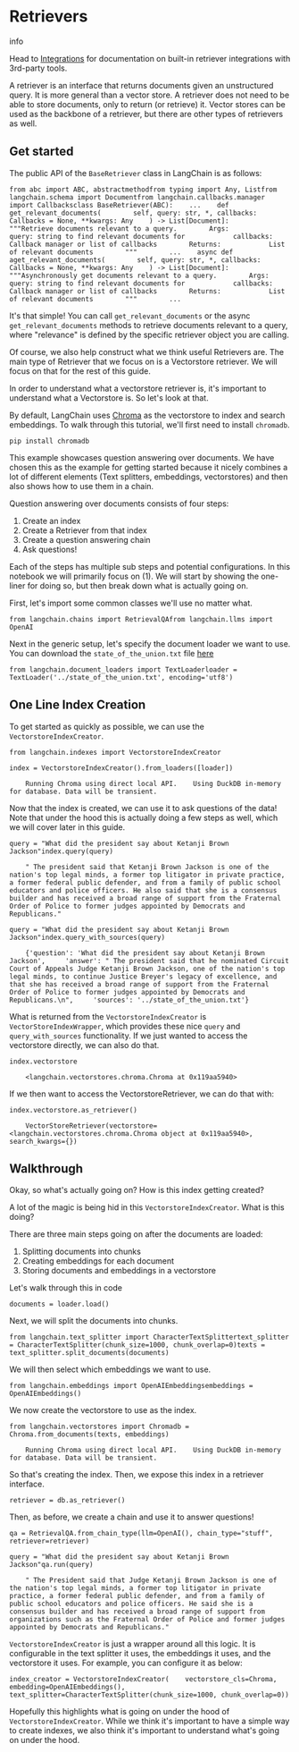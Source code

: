 Retrievers
==========

info

Head to [Integrations](/docs/integrations/retrievers/) for documentation on built-in retriever integrations with 3rd-party tools.

A retriever is an interface that returns documents given an unstructured query. It is more general than a vector store. A retriever does not need to be able to store documents, only to return (or retrieve) it. Vector stores can be used as the backbone of a retriever, but there are other types of retrievers as well.

Get started[](#get-started "Direct link to Get started")
---------------------------------------------------------

The public API of the `BaseRetriever` class in LangChain is as follows:

    from abc import ABC, abstractmethodfrom typing import Any, Listfrom langchain.schema import Documentfrom langchain.callbacks.manager import Callbacksclass BaseRetriever(ABC):    ...    def get_relevant_documents(        self, query: str, *, callbacks: Callbacks = None, **kwargs: Any    ) -> List[Document]:        """Retrieve documents relevant to a query.        Args:            query: string to find relevant documents for            callbacks: Callback manager or list of callbacks        Returns:            List of relevant documents        """        ...    async def aget_relevant_documents(        self, query: str, *, callbacks: Callbacks = None, **kwargs: Any    ) -> List[Document]:        """Asynchronously get documents relevant to a query.        Args:            query: string to find relevant documents for            callbacks: Callback manager or list of callbacks        Returns:            List of relevant documents        """        ...

It's that simple! You can call `get_relevant_documents` or the async `get_relevant_documents` methods to retrieve documents relevant to a query, where "relevance" is defined by the specific retriever object you are calling.

Of course, we also help construct what we think useful Retrievers are. The main type of Retriever that we focus on is a Vectorstore retriever. We will focus on that for the rest of this guide.

In order to understand what a vectorstore retriever is, it's important to understand what a Vectorstore is. So let's look at that.

By default, LangChain uses [Chroma](/docs/ecosystem/integrations/chroma.html) as the vectorstore to index and search embeddings. To walk through this tutorial, we'll first need to install `chromadb`.

    pip install chromadb

This example showcases question answering over documents. We have chosen this as the example for getting started because it nicely combines a lot of different elements (Text splitters, embeddings, vectorstores) and then also shows how to use them in a chain.

Question answering over documents consists of four steps:

1.  Create an index
2.  Create a Retriever from that index
3.  Create a question answering chain
4.  Ask questions!

Each of the steps has multiple sub steps and potential configurations. In this notebook we will primarily focus on (1). We will start by showing the one-liner for doing so, but then break down what is actually going on.

First, let's import some common classes we'll use no matter what.

    from langchain.chains import RetrievalQAfrom langchain.llms import OpenAI

Next in the generic setup, let's specify the document loader we want to use. You can download the `state_of_the_union.txt` file [here](https://github.com/hwchase17/langchain/blob/master/docs/extras/modules/state_of_the_union.txt)

    from langchain.document_loaders import TextLoaderloader = TextLoader('../state_of_the_union.txt', encoding='utf8')

One Line Index Creation[](#one-line-index-creation "Direct link to One Line Index Creation")
---------------------------------------------------------------------------------------------

To get started as quickly as possible, we can use the `VectorstoreIndexCreator`.

    from langchain.indexes import VectorstoreIndexCreator

    index = VectorstoreIndexCreator().from_loaders([loader])

        Running Chroma using direct local API.    Using DuckDB in-memory for database. Data will be transient.

Now that the index is created, we can use it to ask questions of the data! Note that under the hood this is actually doing a few steps as well, which we will cover later in this guide.

    query = "What did the president say about Ketanji Brown Jackson"index.query(query)

        " The president said that Ketanji Brown Jackson is one of the nation's top legal minds, a former top litigator in private practice, a former federal public defender, and from a family of public school educators and police officers. He also said that she is a consensus builder and has received a broad range of support from the Fraternal Order of Police to former judges appointed by Democrats and Republicans."

    query = "What did the president say about Ketanji Brown Jackson"index.query_with_sources(query)

        {'question': 'What did the president say about Ketanji Brown Jackson',     'answer': " The president said that he nominated Circuit Court of Appeals Judge Ketanji Brown Jackson, one of the nation's top legal minds, to continue Justice Breyer's legacy of excellence, and that she has received a broad range of support from the Fraternal Order of Police to former judges appointed by Democrats and Republicans.\n",     'sources': '../state_of_the_union.txt'}

What is returned from the `VectorstoreIndexCreator` is `VectorStoreIndexWrapper`, which provides these nice `query` and `query_with_sources` functionality. If we just wanted to access the vectorstore directly, we can also do that.

    index.vectorstore

        <langchain.vectorstores.chroma.Chroma at 0x119aa5940>

If we then want to access the VectorstoreRetriever, we can do that with:

    index.vectorstore.as_retriever()

        VectorStoreRetriever(vectorstore=<langchain.vectorstores.chroma.Chroma object at 0x119aa5940>, search_kwargs={})

Walkthrough[](#walkthrough "Direct link to Walkthrough")
---------------------------------------------------------

Okay, so what's actually going on? How is this index getting created?

A lot of the magic is being hid in this `VectorstoreIndexCreator`. What is this doing?

There are three main steps going on after the documents are loaded:

1.  Splitting documents into chunks
2.  Creating embeddings for each document
3.  Storing documents and embeddings in a vectorstore

Let's walk through this in code

    documents = loader.load()

Next, we will split the documents into chunks.

    from langchain.text_splitter import CharacterTextSplittertext_splitter = CharacterTextSplitter(chunk_size=1000, chunk_overlap=0)texts = text_splitter.split_documents(documents)

We will then select which embeddings we want to use.

    from langchain.embeddings import OpenAIEmbeddingsembeddings = OpenAIEmbeddings()

We now create the vectorstore to use as the index.

    from langchain.vectorstores import Chromadb = Chroma.from_documents(texts, embeddings)

        Running Chroma using direct local API.    Using DuckDB in-memory for database. Data will be transient.

So that's creating the index. Then, we expose this index in a retriever interface.

    retriever = db.as_retriever()

Then, as before, we create a chain and use it to answer questions!

    qa = RetrievalQA.from_chain_type(llm=OpenAI(), chain_type="stuff", retriever=retriever)

    query = "What did the president say about Ketanji Brown Jackson"qa.run(query)

        " The President said that Judge Ketanji Brown Jackson is one of the nation's top legal minds, a former top litigator in private practice, a former federal public defender, and from a family of public school educators and police officers. He said she is a consensus builder and has received a broad range of support from organizations such as the Fraternal Order of Police and former judges appointed by Democrats and Republicans."

`VectorstoreIndexCreator` is just a wrapper around all this logic. It is configurable in the text splitter it uses, the embeddings it uses, and the vectorstore it uses. For example, you can configure it as below:

    index_creator = VectorstoreIndexCreator(    vectorstore_cls=Chroma,    embedding=OpenAIEmbeddings(),    text_splitter=CharacterTextSplitter(chunk_size=1000, chunk_overlap=0))

Hopefully this highlights what is going on under the hood of `VectorstoreIndexCreator`. While we think it's important to have a simple way to create indexes, we also think it's important to understand what's going on under the hood.